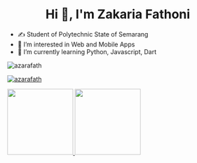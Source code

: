 <h1 align="center">Hi 👋, I'm Zakaria Fathoni</h1>


- ✍ Student of Polytechnic State of Semarang
- 👀 I’m interested in Web and Mobile Apps 
- 🌱 I’m currently learning Python, Javascript, Dart 

<p align="left"> <img src="https://komarev.com/ghpvc/?username=azarafath&label=Profile%20views&color=0e75b6&style=flat" alt="azarafath" /> </p>

<p align="left"> <a href="https://github.com/ryo-ma/github-profile-trophy"><img src="https://github-profile-trophy.vercel.app/?username=azarafath" alt="azarafath" /></a> </p>

<p align="left">
<a href="https://github.com/azarafath">
  <img height="150em" src="https://github-readme-stats-eight-theta.vercel.app/api?username=azarafath&show_icons=true&theme=algolia&include_all_commits=true&count_private=true"/>

  <img height="150em" src="https://github-readme-stats-eight-theta.vercel.app/api/top-langs/?username=azarafath&layout=compact&langs_count=8&theme=algolia"/>
</a>
</p>
